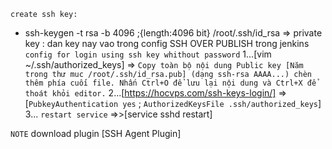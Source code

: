 `create ssh key:` 
-  ssh-keygen -t rsa -b 4096 ;{length:4096 bit}
/root/.ssh/id_rsa => private key : dan key nay vao trong config SSH OVER PUBLISH trong jenkins
`config for login using ssh key whithout password`
    1...[vim ~/.ssh/authorized_keys] => `Copy toàn bộ nội dung Public key [Năm trong thư muc /root/.ssh/id_rsa.pub] (dạng ssh-rsa AAAA...) chèn thêm phía cuối file. Nhấn Ctrl+O để lưu lại nội dung và Ctrl+X để thoát khỏi editor.`
    2...[https://hocvps.com/ssh-keys-login/]
            =>[`PubkeyAuthentication yes` ;
            `AuthorizedKeysFile .ssh/authorized_keys`]
    3... `restart service` =>>[service sshd restart]


```NOTE``` download plugin [SSH Agent Plugin]